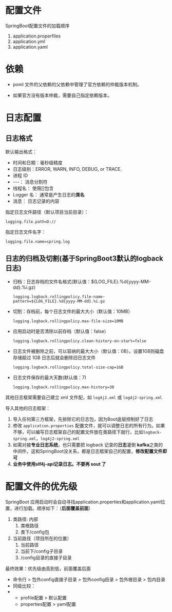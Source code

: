 # 配置文件

SpringBoot配置文件的加载顺序

1.  application.properfiles
2.  application.yml
3.  application.yaml



# 依赖

- poml 文件的父依赖的父依赖中管理了官方依赖的仲裁版本机制。

- 如果官方没有版本仲裁，需要自己指定依赖版本。



# 日志配置

## 日志格式

默认输出格式：

- 时间和日期：毫秒级精度
- 日志级别：ERROR, WARN, INFO, DEBUG, or TRACE.
- 进程 ID
- ---： 消息分割符
- 线程名： 使用[]包含
- Logger 名： 通常是产生日志的**类名**
- 消息： 日志记录的内容



指定日志文件路径（默认项目当前目录）：

```properties
logging.file.path=D://
```

指定日志文件名字：

```properties
logging.file.name=spring.log
```



## 日志的归档及切割(基于SpringBoot3默认的logback日志)

- 归档：日志存档的文件名格式(默认值：${LOG_FILE}.%d{yyyy-MM-dd}.%i.gz)

  ```properties
  logging.logback.rollingpolicy.file-name-pattern=${LOG_FILE}.%d{yyyy-MM-dd}.%i.gz
  ```

- 切割：存档前，每个日志文件的最大大小（默认值：10MB）

  ```properties
  logging.logback.rollingpolicy.max-file-size=10MB
  ```

- 应用启动时是否清除以前存档（默认值：false）

  ```properties
  logging.logback.rollingpolicy.clean-history-on-start=false
  ```

- 日志文件被删除之前，可以容纳的最大大小（默认值：0B）。设置1GB则磁盘存储超过 1GB 日志后就会删除旧日志文件

  ```properties
  logging.logback.rollingpolicy.total-size-cap=1GB
  ```

- 日志文件保存的最大天数(默认值：7)

  ```properties
  logging.logback.rollingpolicy.max-history=30
  ```

其他日志框架需要自己建立 xml 文件配，如 `log4j2.xml` 或 `log4j2-spring.xml`

导入其他的日志框架：

1. 导入任何第三方框架，先排除它的日志包，因为Boot底层控制好了日志
2. 修改 `application.properties` 配置文件，就可以调整日志的所有行为。如果不够，可以编写日志框架自己的配置文件放在类路径下就行，比如`logback-spring.xml`，`log4j2-spring.xml`
3. 如需对接**专业日志系统**，也只需要把 logback 记录的**日志**灌倒 **kafka**之类的中间件，这和SpringBoot没关系，都是日志框架自己的配置，**修改配置文件即可**
4. **业务中使用slf4j-api记录日志。不要再 sout 了**



# 配置文件的优先级

SpringBoot 应用启动时会自动寻找application.properties和application.yaml位置，进行加载。顺序如下：（**后面覆盖前面**）

1. 类路径: 内部
   1. 类根路径
   2. 类下/config包
2. 当前路径（项目所在的位置）
   1. 当前路径
   2. 当前下/config子目录
   3. /config目录的直接子目录

最终效果：优先级由高到低，前面覆盖后面

- 命令行 > 包外config直接子目录 > 包外config目录 > 包外根目录 > 包内目录
- 同级比较： 
- - profile配置 > 默认配置
  - properties配置 > yaml配置

